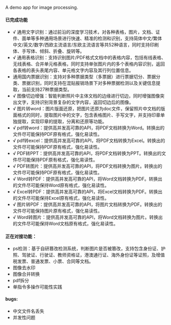 A demo app for image processing.
#### 已完成功能
* √ 通用文字识别：通过前沿的深度学习技术，对各种表格，图片，文档、证件、面单等多种通用场景进行快速、精准的检测和识别，支持简体中文/繁体中文/英文/数字/西欧主流语言/东欧主流语言等共52种语言，同时支持印刷体、手写体、倾斜、折叠、旋转等。
* √ 通用表格识别：支持识别图片/PDF格式文档中的表格内容，包括有线表格、无线表格、合并单元格表格，同时支持单张图片内的多个表格内容识别，返回各表格的表头表尾内容、单元格文字内容及其行列位置信息。
* 通用国内票据识别：支持对多种票据类型（多票据）进行票据切分、票据分类、票据识别，同时支持在混贴报销场景下对多种票据检测以及关键信息提取，当前支持27种票据类型。
* √ 图像切边增强：智能判断照片中主体文档的边缘进行切边，同时增强图像突出文字，支持识别背景复杂的文字内容，返回切边后的图像。
* √ 图片转word：图片版面还原，把图片还原为doc文件，保留照片中文档的版面格式的同时，提取图片中的文字，包含表格图片、手写文字，并支持印章单独提取，实现印章的提取，分离和还原等功能。
* √ pdf转word：提供高并发高可靠的API，将PDF文档转换为Word。转换出的文件尽可能保持PDF原有格式，强化易读性。
* √ pdf转excel：提供高并发高可靠的API，将PDF文档转换为Excel。转换出的文件尽可能保持PDF原有格式，强化易读性。
* √ PDF转PPT：提供高并发高可靠的API，将PDF文档转换为PPT。转换出的文件尽可能保持PDF原有格式，强化易读性。
* √ PDF转图片：提供高并发高可靠的API，将PDF文档转换为图片。转换出的文件尽可能保持PDF原有格式，强化易读性。
* √ Word转PDF：提供高并发高可靠的API，将Word文档转换为PDF。转换出的文件尽可能保持Word原有格式，强化易读性。
* √ Excel转PDF：提供高并发高可靠的API，将Excel文档转换为PDF。转换出的文件尽可能保持Excel原有格式，强化易读性。
* √ 图片转PDF：提供高并发高可靠的API，将图片文档转换为PDF。转换出的文件尽可能保持图片原有格式，强化易读性。
* √ Word转图片：提供高并发高可靠的API，将Word文档转换为图片。转换出的文件尽可能保持Word文档原有格式，强化易读性。
#### 正在对接功能：
* ps检测：基于自研篡改检测系统，判断图片是否被篡改，支持包含身份证、护照、驾驶证、行驶证、教师资格证，港澳通行证、海外身份证等证照，及增值税发票、普通发票、小票、合同等文档。 
* 图像去水印
* 图像合并转换
* pdf拆分
* 单指令多操作可能性实践
#### bugs:
* 中文文件名丢失
* 并发性问题